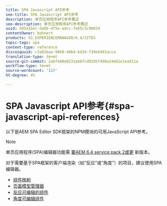 ```yaml
---
title: SPA Javascript API参考
seo-title: SPA Javascript API参考
description: 单页应用程序API参考概述
seo-description: 单页应用程序API参考概述
uuid: 503a1bec-da8b-4f5e-adcc-fe65c3c96034
contentOwner: bohnert
products: SG_EXPERIENCEMANAGER/6.4/SITES
topic-tags: spa
content-type: reference
discoiquuid: c3a81baa-98b0-40b4-bd34-f39e8491acca
translation-type: tm+mt
source-git-commit: 2abf448e0231eb6fcd9295f498a24e81e1ead11a
workflow-type: tm+mt
source-wordcount: '117'
ht-degree: 4%

---
```



# SPA Javascript API参考{#spa-javascript-api-references}

以下是AEM SPA Editor SDK框架的NPM模块的可用JavaScript API参考。

>[!NOTE]
>单页应用程序(SPA)编辑器功能需 [要AEM 6.4 service pack 2或更](https://helpx.adobe.com/cn/experience-manager/6-4/release-notes/sp-release-notes.html) 新版本。
>
>对于需要基于SPA框架的客户端渲染（如“反应”或“角度”）的项目，建议使用SPA编辑器。

* [组件映射](https://www.npmjs.com/package/@adobe/cq-spa-component-mapping)
* [页面模型管理器](https://www.npmjs.com/package/@adobe/cq-spa-page-model-manager)
* [反应可编辑的组件](https://www.npmjs.com/package/@adobe/cq-react-editable-components)
* [角度可编辑组件](https://www.npmjs.com/package/@adobe/cq-angular-editable-components)
